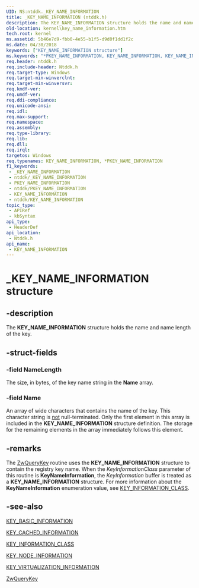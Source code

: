 ```yaml
---
UID: NS:ntddk._KEY_NAME_INFORMATION
title: _KEY_NAME_INFORMATION (ntddk.h)
description: The KEY_NAME_INFORMATION structure holds the name and name length of the key.
old-location: kernel\key_name_information.htm
tech.root: kernel
ms.assetid: 5b46e7d9-fbb0-4e55-b1f5-d9d0f1dd1f2c
ms.date: 04/30/2018
keywords: ["KEY_NAME_INFORMATION structure"]
ms.keywords: "*PKEY_NAME_INFORMATION, KEY_NAME_INFORMATION, KEY_NAME_INFORMATION structure [Kernel-Mode Driver Architecture], PKEY_NAME_INFORMATION, PKEY_NAME_INFORMATION structure pointer [Kernel-Mode Driver Architecture], _KEY_NAME_INFORMATION, kernel.key_name_information, kstruct_c_1b3b2976-9298-4d7d-a3d7-b0c8d303d29a.xml, ntddk/KEY_NAME_INFORMATION, ntddk/PKEY_NAME_INFORMATION"
req.header: ntddk.h
req.include-header: Ntddk.h
req.target-type: Windows
req.target-min-winverclnt: 
req.target-min-winversvr: 
req.kmdf-ver: 
req.umdf-ver: 
req.ddi-compliance: 
req.unicode-ansi: 
req.idl: 
req.max-support: 
req.namespace: 
req.assembly: 
req.type-library: 
req.lib: 
req.dll: 
req.irql: 
targetos: Windows
req.typenames: KEY_NAME_INFORMATION, *PKEY_NAME_INFORMATION
f1_keywords:
 - _KEY_NAME_INFORMATION
 - ntddk/_KEY_NAME_INFORMATION
 - PKEY_NAME_INFORMATION
 - ntddk/PKEY_NAME_INFORMATION
 - KEY_NAME_INFORMATION
 - ntddk/KEY_NAME_INFORMATION
topic_type:
 - APIRef
 - kbSyntax
api_type:
 - HeaderDef
api_location:
 - Ntddk.h
api_name:
 - KEY_NAME_INFORMATION
---
```


# _KEY_NAME_INFORMATION structure


## -description

The <b>KEY_NAME_INFORMATION</b> structure holds the name and name length of the key.

## -struct-fields

### -field NameLength

The size, in bytes, of the key name string in the <b>Name</b> array.

### -field Name

An array of wide characters that contains the name of the key. This character string is <u>not</u> null-terminated. Only the first element in this array is included in the <b>KEY_NAME_INFORMATION</b> structure definition. The storage for the remaining elements in the array immediately follows this element.

## -remarks

The <a href="/windows-hardware/drivers/ddi/wdm/nf-wdm-zwquerykey">ZwQueryKey</a> routine uses the <b>KEY_NAME_INFORMATION</b> structure to contain the registry key name. When the <i>KeyInformationClass</i> parameter of this routine is <b>KeyNameInformation</b>, the <i>KeyInformation</i> buffer is treated as a <b>KEY_NAME_INFORMATION</b> structure.  For more information about the <b>KeyNameInformation</b> enumeration value, see <a href="/windows-hardware/drivers/ddi/wdm/ne-wdm-_key_information_class">KEY_INFORMATION_CLASS</a>.

## -see-also

<a href="/windows-hardware/drivers/ddi/wdm/ns-wdm-_key_basic_information">KEY_BASIC_INFORMATION</a>



<a href="/windows-hardware/drivers/ddi/ntddk/ns-ntddk-_key_cached_information">KEY_CACHED_INFORMATION</a>



<a href="/windows-hardware/drivers/ddi/wdm/ne-wdm-_key_information_class">KEY_INFORMATION_CLASS</a>



<a href="/windows-hardware/drivers/ddi/wdm/ns-wdm-_key_node_information">KEY_NODE_INFORMATION</a>



<a href="/windows-hardware/drivers/ddi/ntddk/ns-ntddk-_key_virtualization_information">KEY_VIRTUALIZATION_INFORMATION</a>



<a href="/windows-hardware/drivers/ddi/wdm/nf-wdm-zwquerykey">ZwQueryKey</a>